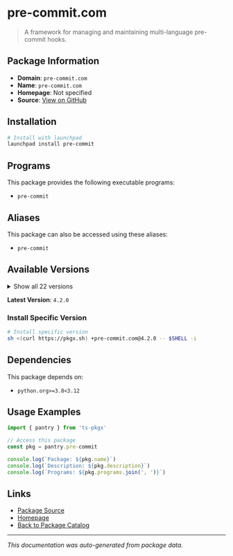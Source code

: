 # pre-commit.com

> A framework for managing and maintaining multi-language pre-commit hooks.

## Package Information

- **Domain**: `pre-commit.com`
- **Name**: `pre-commit.com`
- **Homepage**: Not specified
- **Source**: [View on GitHub](https://github.com/pkgxdev/pantry/tree/main/projects/pre-commit.com/package.yml)

## Installation

```bash
# Install with launchpad
launchpad install pre-commit
```

## Programs

This package provides the following executable programs:

- `pre-commit`

## Aliases

This package can also be accessed using these aliases:

- `pre-commit`

## Available Versions

<details>
<summary>Show all 22 versions</summary>

- `4.2.0`, `4.1.0`, `4.0.1`, `4.0.0`, `3.8.0`
- `3.7.1`, `3.7.0`, `3.6.2`, `3.6.1`, `3.6.0`
- `3.5.0`, `3.4.0`, `3.3.3`, `3.3.2`, `3.3.1`
- `3.3.0`, `3.2.2`, `3.2.1`, `3.2.0`, `3.1.1`
- `3.1.0`, `3.0.4`

</details>

**Latest Version**: `4.2.0`

### Install Specific Version

```bash
# Install specific version
sh <(curl https://pkgx.sh) +pre-commit.com@4.2.0 -- $SHELL -i
```

## Dependencies

This package depends on:

- `python.org>=3.8<3.12`

## Usage Examples

```typescript
import { pantry } from 'ts-pkgx'

// Access this package
const pkg = pantry.pre-commit

console.log(`Package: ${pkg.name}`)
console.log(`Description: ${pkg.description}`)
console.log(`Programs: ${pkg.programs.join(', ')}`)
```

## Links

- [Package Source](https://github.com/pkgxdev/pantry/tree/main/projects/pre-commit.com/package.yml)
- [Homepage](#)
- [Back to Package Catalog](../package-catalog.md)

---

*This documentation was auto-generated from package data.*
